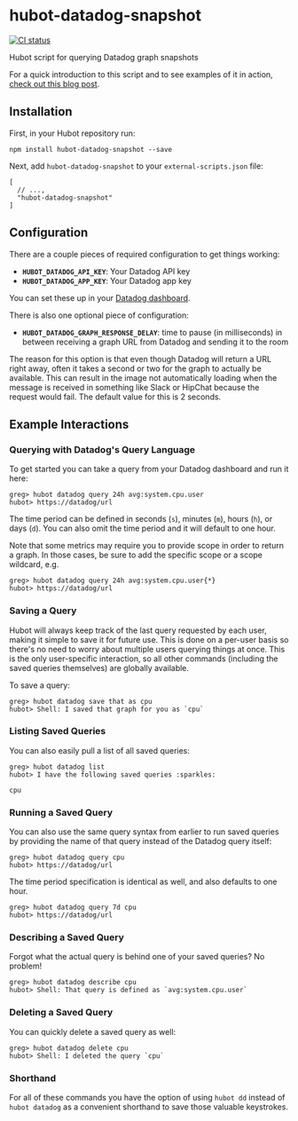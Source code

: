 # hubot-datadog-snapshot

[![CI status](https://travis-ci.org/gshackles/hubot-datadog-snapshot.svg?branch=main)](https://travis-ci.org/gshackles/hubot-datadog-snapshot)

Hubot script for querying Datadog graph snapshots

For a quick introduction to this script and to see examples of it in action, [check out this blog post](http://www.gregshackles.com/querying-datadog-graphs-from-hubot/).

## Installation

First, in your Hubot repository run:

`npm install hubot-datadog-snapshot --save`

Next, add `hubot-datadog-snapshot` to your `external-scripts.json` file:

```
[
  // ...,
  "hubot-datadog-snapshot"
]
```

## Configuration

There are a couple pieces of required configuration to get things working:

- **`HUBOT_DATADOG_API_KEY`**: Your Datadog API key
- **`HUBOT_DATADOG_APP_KEY`**: Your Datadog app key

You can set these up in your [Datadog dashboard](https://app.datadoghq.com/account/settings#api).

There is also one optional piece of configuration:

- **`HUBOT_DATADOG_GRAPH_RESPONSE_DELAY`**: time to pause (in milliseconds) in between receiving a graph URL from Datadog and sending it to the room

The reason for this option is that even though Datadog will return a URL right away, often it takes a second or two for the graph to actually be available. This can result in the image not automatically loading when the message is received in something like Slack or HipChat because the request would fail. The default value for this is 2 seconds.

## Example Interactions

### Querying with Datadog's Query Language

To get started you can take a query from your Datadog dashboard and run it here:

```
greg> hubot datadog query 24h avg:system.cpu.user
hubot> https://datadog/url
```

The time period can be defined in seconds (`s`), minutes (`m`), hours (`h`), or days (`d`). You can also omit the time period and it will default to one hour.

Note that some metrics may require you to provide scope in order to return a graph. In those cases, be sure to add the specific scope or a scope wildcard, e.g.

```
greg> hubot datadog query 24h avg:system.cpu.user{*}
hubot> https://datadog/url
```

### Saving a Query

Hubot will always keep track of the last query requested by each user, making it simple to save it for future use. This is done on a per-user basis so there's no need to worry about multiple users querying things at once. This is the only user-specific interaction, so all other commands (including the saved queries themselves) are globally available.

To save a query:

```
greg> hubot datadog save that as cpu
hubot> Shell: I saved that graph for you as `cpu`
```

### Listing Saved Queries

You can also easily pull a list of all saved queries:

```
greg> hubot datadog list
hubot> I have the following saved queries :sparkles:

cpu
```

### Running a Saved Query

You can also use the same query syntax from earlier to run saved queries by providing the name of that query instead of the Datadog query itself:

```
greg> hubot datadog query cpu
hubot> https://datadog/url
```

The time period specification is identical as well, and also defaults to one hour.

```
greg> hubot datadog query 7d cpu
hubot> https://datadog/url
```

### Describing a Saved Query

Forgot what the actual query is behind one of your saved queries? No problem!

```
greg> hubot datadog describe cpu
hubot> Shell: That query is defined as `avg:system.cpu.user`
```

### Deleting a Saved Query

You can quickly delete a saved query as well:

```
greg> hubot datadog delete cpu
hubot> Shell: I deleted the query `cpu`
```

### Shorthand

For all of these commands you have the option of using `hubot dd` instead of `hubot datadog` as a convenient shorthand to save those valuable keystrokes.
